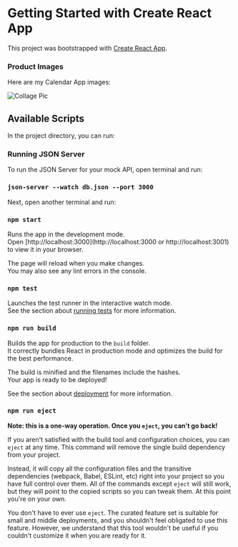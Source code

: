 # Getting Started with Create React App

This project was bootstrapped with [Create React App](https://github.com/facebook/create-react-app).

### Product Images

Here are my Calendar App images:

![Collage Pic](https://i.ibb.co/59k0fsp/gITHUB.png)

## Available Scripts

In the project directory, you can run:

### Running JSON Server

To run the JSON Server for your mock API, open terminal and run:

### `json-server --watch db.json --port 3000`

Next, open another terminal and run:

### `npm start`

Runs the app in the development mode.\
Open [http://localhost:3000](http://localhost:3000 or http://localhost:3001) to view it in your browser.

The page will reload when you make changes.\
You may also see any lint errors in the console.

### `npm test`

Launches the test runner in the interactive watch mode.\
See the section about [running tests](https://facebook.github.io/create-react-app/docs/running-tests) for more information.

### `npm run build`

Builds the app for production to the `build` folder.\
It correctly bundles React in production mode and optimizes the build for the best performance.

The build is minified and the filenames include the hashes.\
Your app is ready to be deployed!

See the section about [deployment](https://facebook.github.io/create-react-app/docs/deployment) for more information.

### `npm run eject`

**Note: this is a one-way operation. Once you `eject`, you can't go back!**

If you aren't satisfied with the build tool and configuration choices, you can `eject` at any time. This command will remove the single build dependency from your project.

Instead, it will copy all the configuration files and the transitive dependencies (webpack, Babel, ESLint, etc) right into your project so you have full control over them. All of the commands except `eject` will still work, but they will point to the copied scripts so you can tweak them. At this point you're on your own.

You don't have to ever use `eject`. The curated feature set is suitable for small and middle deployments, and you shouldn't feel obligated to use this feature. However, we understand that this tool wouldn't be useful if you couldn't customize it when you are ready for it.
